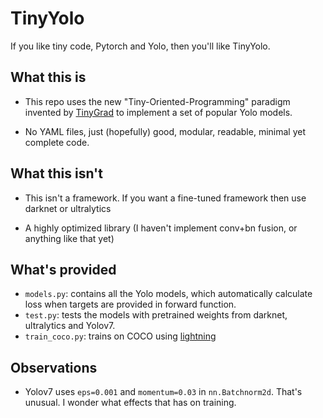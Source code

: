 # TinyYolo #

If you like tiny code, Pytorch and Yolo, then you'll like TinyYolo.

## What this is ##

* This repo uses the new "Tiny-Oriented-Programming" paradigm invented by [TinyGrad](https://github.com/tinygrad/tinygrad) to implement a set of popular Yolo models.

* No YAML files, just (hopefully) good, modular, readable, minimal yet complete code.

## What this isn't ##

* This isn't a framework. If you want a fine-tuned framework then use darknet or ultralytics

* A highly optimized library (I haven't implement conv+bn fusion, or anything like that yet)

## What's provided ##

* `models.py`: contains all the Yolo models, which automatically calculate loss when targets are provided in forward function.
* `test.py`: tests the models with pretrained weights from darknet, ultralytics and Yolov7.
* `train_coco.py`: trains on COCO using [lightning](https://lightning.ai/)

## Observations ##

* Yolov7 uses `eps=0.001` and `momentum=0.03` in `nn.Batchnorm2d`. That's unusual. I wonder what effects that has on training.